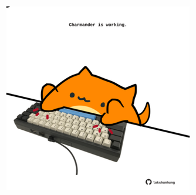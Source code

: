 <!-- built at 15/05/2024, 05:00:43 UTC -->
<p align="center">
  <img width="500" height="500" src="./ReadmeImage.svg">
</p>
